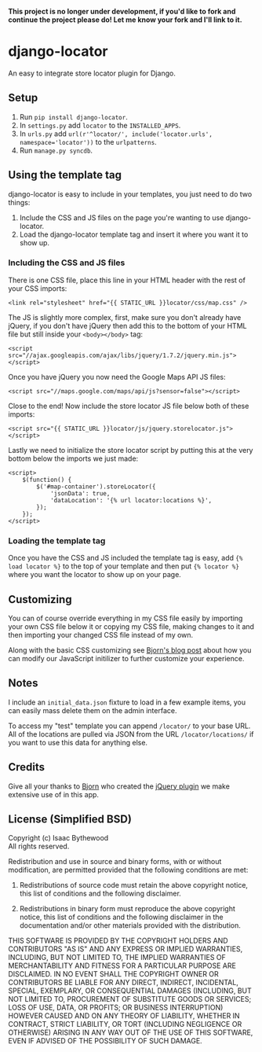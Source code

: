 **This project is no longer under development, if you'd like to fork and continue the project please do! Let me know your fork and I'll link to it.**

# django-locator

An easy to integrate store locator plugin for Django.


## Setup

 1. Run `pip install django-locator`.
 2. In `settings.py` add `locator` to the `INSTALLED_APPS`.
 3. In `urls.py` add `url(r'^locator/', include('locator.urls', namespace='locator'))` to the `urlpatterns`.
 4. Run `manage.py syncdb`.


## Using the template tag

django-locator is easy to include in your templates, you just need to do two
things:

 1. Include the CSS and JS files on the page you're wanting to use django-locator.
 2. Load the django-locator template tag and insert it where you want it to show up.

### Including the CSS and JS files

There is one CSS file, place this line in your HTML header with the rest of your
CSS imports:

    <link rel="stylesheet" href="{{ STATIC_URL }}locator/css/map.css" />

The JS is slightly more complex, first, make sure you don't already have jQuery,
if you don't have jQuery then add this to the bottom of your HTML file but still
inside your `<body></body>` tag:

    <script src="//ajax.googleapis.com/ajax/libs/jquery/1.7.2/jquery.min.js"></script>

Once you have jQuery you now need the Google Maps API JS files:

    <script src="//maps.google.com/maps/api/js?sensor=false"></script>

Close to the end! Now include the store locator JS file below both of these
imports:

    <script src="{{ STATIC_URL }}locator/js/jquery.storelocator.js"></script>

Lastly we need to initialize the store locator script by putting this at the
very bottom below the imports we just made:

    <script>
        $(function() {
            $('#map-container').storeLocator({
                'jsonData': true,
                'dataLocation': '{% url locator:locations %}',
            });
        });
    </script>

### Loading the template tag

Once you have the CSS and JS included the template tag is easy, add
`{% load locator %}` to the top of your template and then put `{% locator %}`
where you want the locator to show up on your page.


## Customizing

You can of course override everything in my CSS file easily by importing your
own CSS file below it or copying my CSS file, making changes to it and then
importing your changed CSS file instead of my own.

Along with the basic CSS customizing see [Bjorn's blog post][0] about how you can
modify our JavaScript initilizer to further customize your experience.


## Notes

I include an `initial_data.json` fixture to load in a few example items, you can
easily mass delete them on the admin interface.

To access my "test" template you can append `/locator/` to your base URL. All of
the locations are pulled via JSON from the URL `/locator/locations/` if you want
to use this data for anything else.


## Credits

Give all your thanks to [Bjorn][1] who created the [jQuery plugin][0] we make extensive
use of in this app.


## License (Simplified BSD)

Copyright (c) Isaac Bythewood  
All rights reserved.

Redistribution and use in source and binary forms, with or without
modification, are permitted provided that the following conditions are met:

1. Redistributions of source code must retain the above copyright notice,
   this list of conditions and the following disclaimer.

2. Redistributions in binary form must reproduce the above copyright notice,
   this list of conditions and the following disclaimer in the documentation
   and/or other materials provided with the distribution.

THIS SOFTWARE IS PROVIDED BY THE COPYRIGHT HOLDERS AND CONTRIBUTORS "AS IS" AND
ANY EXPRESS OR IMPLIED WARRANTIES, INCLUDING, BUT NOT LIMITED TO, THE IMPLIED
WARRANTIES OF MERCHANTABILITY AND FITNESS FOR A PARTICULAR PURPOSE ARE
DISCLAIMED. IN NO EVENT SHALL THE COPYRIGHT OWNER OR CONTRIBUTORS BE LIABLE FOR
ANY DIRECT, INDIRECT, INCIDENTAL, SPECIAL, EXEMPLARY, OR CONSEQUENTIAL DAMAGES
(INCLUDING, BUT NOT LIMITED TO, PROCUREMENT OF SUBSTITUTE GOODS OR SERVICES;
LOSS OF USE, DATA, OR PROFITS; OR BUSINESS INTERRUPTION) HOWEVER CAUSED AND
ON ANY THEORY OF LIABILITY, WHETHER IN CONTRACT, STRICT LIABILITY, OR TORT
(INCLUDING NEGLIGENCE OR OTHERWISE) ARISING IN ANY WAY OUT OF THE USE OF THIS
SOFTWARE, EVEN IF ADVISED OF THE POSSIBILITY OF SUCH DAMAGE.


[0]: http://www.bjornblog.com/web/jquery-store-locator-plugin
[1]: http://www.bjornblog.com/

